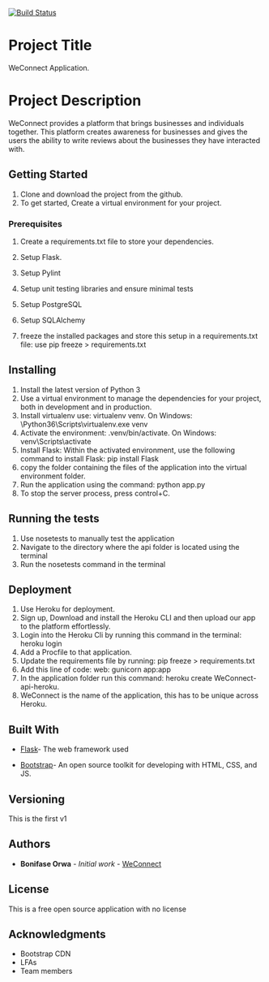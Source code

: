 [![Build Status](https://travis-ci.org/Bonifase/WeConnectV2.svg?branch=develop)](https://travis-ci.org/Bonifase/WeConnectV2)
# Project Title
WeConnect Application.

# Project Description
WeConnect provides a platform that brings businesses and individuals together.
This platform creates awareness for businesses and gives the users the ability to write reviews about the businesses they have interacted with. 



## Getting Started

1. Clone and download the project from the github.
2. To get started, Create a virtual environment for your project.

### Prerequisites

1. Create a requirements.txt file to store your dependencies.
2. Setup Flask.
3. Setup Pylint 
4. Setup unit testing libraries and ensure minimal tests 
5. Setup PostgreSQL
6. Setup SQLAlchemy

8. freeze the installed packages and store this setup in a requirements.txt file: use pip freeze > requirements.txt

## Installing

1. Install the latest version of Python 3
2. Use a virtual environment to manage the dependencies for your project, both in development and in production.
3. Install virtualenv use: virtualenv venv. On Windows: \Python36\Scripts\virtualenv.exe venv
4. Activate the environment: .venv/bin/activate. On Windows: venv\Scripts\activate
5. Install Flask: Within the activated environment, use the following command to install Flask: pip install Flask
6. copy the folder containing the files of the application into the virtual environment folder.
7. Run the application using the command: python app.py
8. To stop the server process, press control+C.

## Running the tests
1. Use nosetests to manually test the application
2. Navigate to the directory where the api folder is located using the terminal
3. Run the nosetests command in the terminal

## Deployment

1. Use Heroku for deployment. 
2. Sign up, Download and install the Heroku CLI and then upload our app to the platform effortlessly.
3. Login into the Heroku Cli by running this command in the terminal: heroku login
4. Add a Procfile to that application.
5. Update the requirements file by running: pip freeze > requirements.txt
6. Add this line of code: web: gunicorn app:app
7. In the application folder run this command: heroku create WeConnect-api-heroku.
8. WeConnect is the name of the application, this has to be unique across Heroku. 

## Built With

 * [Flask](http://flask.pocoo.org/)- The web framework used

 * [Bootstrap](https://getbootstrap.com/)- An open source toolkit for developing with HTML, CSS, and JS.


## Versioning

This is the first v1 

## Authors

* **Bonifase Orwa** - *Initial work* - [WeConnect](https://github.com/Bonifase/WeConnect-)

## License

This is a free open source application with no license

## Acknowledgments
* Bootstrap CDN
* LFAs
* Team members




